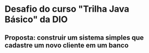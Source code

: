 <h1> Desafio do curso "Trilha Java Básico" da DIO</h1>

<h2>Proposta: construir um sistema simples que cadastre um novo cliente em um banco</h2>

